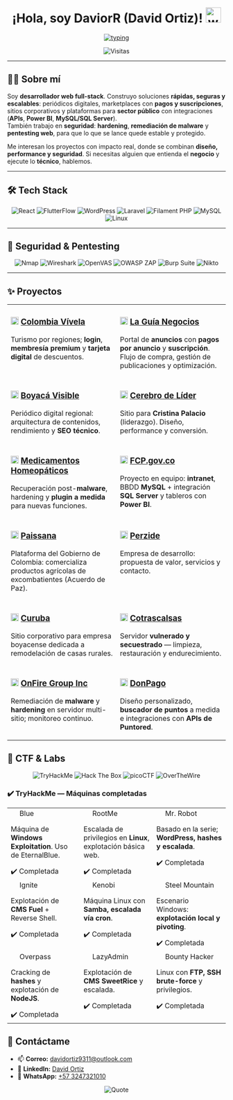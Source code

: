 <!-- ===== HEADER / HERO ===== -->
<h1 align="center">¡Hola, soy DaviorR (David Ortiz)! <img src="https://media.giphy.com/media/hvRJCLFzcasrR4ia7z/giphy.gif" width="35" alt="wave"></h1>

<p align="center">
  <a href="https://github.com/DenverCoder1/readme-typing-svg">
    <img src="https://readme-typing-svg.herokuapp.com?font=Geist+Mono&color=31C48D&size=24&center=true&vCenter=true&width=750&height=45&pause=1200&lines=Full-stack+developer+%7C+React+%7C+Laravel+%7C+WordPress;FlutterFlow+prototyping+y+apps+rápidas;Integraciones+APIs%2C+Power+BI+y+BBDD+MySQL;Hardening%2C+malware+cleanup+y+pentesting+web;Siempre+aprendiendo+cosas+nuevas+%F0%9F%9A%80" alt="typing">
  </a>
</p>

<p align="center">
  <img src="https://komarev.com/ghpvc/?username=DaviorR&label=Visitas&color=0e75b6&style=flat" alt="Visitas" />
</p>

<hr/>

<!-- ===== SOBRE MI ===== -->
<h2>👨‍💻 Sobre mí</h2>
<p>
  Soy <b>desarrollador web full-stack</b>. Construyo soluciones <b>rápidas, seguras y escalables</b>: periódicos digitales, marketplaces con <b>pagos y suscripciones</b>, sitios corporativos y plataformas para <b>sector público</b> con integraciones (<b>APIs</b>, <b>Power BI</b>, <b>MySQL/SQL Server</b>).<br/>
  También trabajo en <b>seguridad</b>: <b>hardening</b>, <b>remediación de malware</b> y <b>pentesting web</b>, para que lo que se lance quede estable y protegido.
</p>
<p>
  Me interesan los proyectos con impacto real, donde se combinan <b>diseño, performance y seguridad</b>. Si necesitas alguien que entienda el <b>negocio</b> y ejecute lo <b>técnico</b>, hablemos.
</p>

<hr/>

<!-- ===== TECH STACK (BADGES) ===== -->
<h2>🛠️ Tech Stack</h2>
<p align="center">
  <img src="https://img.shields.io/badge/React-%2361DAFB.svg?style=plastic&logo=react&logoColor=000" alt="React">
  <img src="https://img.shields.io/badge/FlutterFlow-%2302569B.svg?style=plastic&logo=flutter&logoColor=white" alt="FlutterFlow">
  <img src="https://img.shields.io/badge/WordPress-%2321759B.svg?style=plastic&logo=wordpress&logoColor=white" alt="WordPress">
  <img src="https://img.shields.io/badge/Laravel-%23FF2D20.svg?style=plastic&logo=laravel&logoColor=white" alt="Laravel">
  <img src="https://img.shields.io/badge/FilamentPHP-%231A202C.svg?style=plastic&logo=laravel&logoColor=FF2D20" alt="Filament PHP">
  <img src="https://img.shields.io/badge/MySQL-%234479A1.svg?style=plastic&logo=mysql&logoColor=white" alt="MySQL">
  <img src="https://img.shields.io/badge/Linux-FCC624.svg?style=plastic&logo=linux&logoColor=black" alt="Linux">
</p>

<hr/>

<!-- ===== SEGURIDAD & PENTESTING (BADGES) ===== -->
<h2>🔐 Seguridad & Pentesting</h2>
<p align="center">
  <img src="https://img.shields.io/badge/Nmap-%23004A86.svg?style=plastic&logo=nmap&logoColor=white" alt="Nmap">
  <img src="https://img.shields.io/badge/Wireshark-%23167AA3.svg?style=plastic&logo=wireshark&logoColor=white" alt="Wireshark">
  <img src="https://img.shields.io/badge/OpenVAS-%2300A859.svg?style=plastic&logo=greenbone&logoColor=white" alt="OpenVAS">
  <img src="https://img.shields.io/badge/OWASP%20ZAP-%23000000.svg?style=plastic&logo=owasp&logoColor=white" alt="OWASP ZAP">
  <img src="https://img.shields.io/badge/Burp%20Suite-%23FF6633.svg?style=plastic&logo=burpsuite&logoColor=white" alt="Burp Suite">
  <img src="https://img.shields.io/badge/Nikto-%23212121.svg?style=plastic&logo=securityscorecard&logoColor=white" alt="Nikto">
</p>

<hr/>

<!-- ===== PROYECTOS (TARJETAS) ===== -->
<h2>✨ Proyectos</h2>

<!-- ===== PROYECTOS (TARJETAS) ===== -->
<table>
  <tr>
    <td width="50%" valign="top">
      <h3><img src="https://cdn-icons-png.flaticon.com/512/841/841364.png" width="18" alt="web"/> <a href="https://colombiavivela.com/" target="_blank">Colombia Vívela</a></h3>
      <p>Turismo por regiones; <b>login</b>, <b>membresía premium</b> y <b>tarjeta digital</b> de descuentos.</p>
    </td>
    <td width="50%" valign="top">
      <h3><img src="https://www.google.com/s2/favicons?domain=laguianegocios.com&sz=64" width="18" alt="favicon"/> <a href="https://laguianegocios.com/" target="_blank">La Guía Negocios</a></h3>
      <p>Portal de <b>anuncios</b> con <b>pagos por anuncio</b> y <b>suscripción</b>. Flujo de compra, gestión de publicaciones y optimización.</p>
    </td>
  </tr>

  <tr>
    <td valign="top">
      <h3><img src="https://www.google.com/s2/favicons?domain=boyacavisible.com&sz=64" width="18" alt="favicon"/> <a href="https://boyacavisible.com/" target="_blank">Boyacá Visible</a></h3>
      <p>Periódico digital regional: arquitectura de contenidos, rendimiento y <b>SEO técnico</b>.</p>
    </td>
    <td valign="top">
      <h3><img src="https://www.google.com/s2/favicons?domain=cerebrodelider.com&sz=64" width="18" alt="favicon"/> <a href="https://cerebrodelider.com/" target="_blank">Cerebro de Líder</a></h3>
      <p>Sitio para <b>Cristina Palacio</b> (liderazgo). Diseño, performance y conversión.</p>
    </td>
  </tr>

  <tr>
    <td valign="top">
      <h3><img src="https://www.google.com/s2/favicons?domain=medicamentoshomeopaticos.com&sz=64" width="18" alt="favicon"/> <a href="https://medicamentoshomeopaticos.com/" target="_blank">Medicamentos Homeopáticos</a></h3>
      <p>Recuperación post-<b>malware</b>, hardening y <b>plugin a medida</b> para nuevas funciones.</p>
    </td>
    <td valign="top">
      <h3><img src="https://www.google.com/s2/favicons?domain=fcp.gov.co&sz=64" width="18" alt="favicon"/> <a href="https://fcp.gov.co/" target="_blank">FCP.gov.co</a></h3>
      <p>Proyecto en equipo: <b>intranet</b>, BBDD <b>MySQL</b> + integración <b>SQL Server</b> y tableros con <b>Power BI</b>.</p>
    </td>
  </tr>

  <tr>
    <td valign="top">
      <h3><img src="https://www.google.com/s2/favicons?domain=paissana.com.co&sz=64" width="18" alt="favicon"/> <a href="https://paissana.com.co/" target="_blank">Paissana</a></h3>
      <p>Plataforma del Gobierno de Colombia: comercializa productos agrícolas de excombatientes (Acuerdo de Paz).</p>
    </td>
    <td valign="top">
      <h3><img src="https://cdn-icons-png.flaticon.com/512/841/841364.png" width="18" alt="web"/> <a href="https://perzide.com/" target="_blank">Perzide</a></h3>
      <p>Empresa de desarrollo: propuesta de valor, servicios y contacto.</p>
    </td>
  </tr>

  <tr>
    <td valign="top">
      <h3><img src="https://www.google.com/s2/favicons?domain=curuba.com.co&sz=64" width="18" alt="favicon"/> <a href="https://curuba.com.co/" target="_blank">Curuba</a></h3>
      <p>Sitio corporativo para empresa boyacense dedicada a remodelación de casas rurales.</p>
    </td>
    <td valign="top">
      <h3><img src="https://www.google.com/s2/favicons?domain=cotrascalsas.com&sz=64" width="18" alt="favicon"/> <a href="https://cotrascalsas.com/" target="_blank">Cotrascalsas</a></h3>
      <p>Servidor <b>vulnerado y secuestrado</b> — limpieza, restauración y endurecimiento.</p>
    </td>
  </tr>

  <tr>
    <td valign="top">
      <h3><img src="https://cdn-icons-png.flaticon.com/512/841/841364.png" width="18" alt="web"/> <a href="https://onfiregroupinc.com/" target="_blank">OnFire Group Inc</a></h3>
      <p>Remediación de <b>malware</b> y <b>hardening</b> en servidor multi-sitio; monitoreo continuo.</p>
    </td>
    <td valign="top">
      <h3><img src="https://www.google.com/s2/favicons?domain=donpago.co&sz=64" width="18" alt="favicon"/> <a href="https://donpago.co/" target="_blank">DonPago</a></h3>
      <p>Diseño personalizado, <b>buscador de puntos</b> a medida e integraciones con <b>APIs de Puntored</b>.</p>
    </td>
  </tr>
</table>






<!-- ===== CTF / TRYHACKME ===== -->
<h2>🧩 CTF & Labs</h2>

<!-- Badge oficial TryHackMe -->

<p align="center">
  <img src="https://img.shields.io/badge/TryHackMe-%23B21913.svg?style=plastic&logo=tryhackme&logoColor=white" alt="TryHackMe">
  <img src="https://img.shields.io/badge/Hack%20The%20Box-%2300FF00.svg?style=plastic&logo=hackthebox&logoColor=000" alt="Hack The Box">
  <img src="https://img.shields.io/badge/picoCTF-%23003366.svg?style=plastic&logo=ctf&logoColor=white" alt="picoCTF">
  <img src="https://img.shields.io/badge/OverTheWire-%23000000.svg?style=plastic&logo=linux&logoColor=white" alt="OverTheWire">
</p>

<h3>✔️ TryHackMe — Máquinas completadas</h3>
<table>
  <tr>
    <td width="33%" valign="top">
      <div class="ctf-card">
        <div class="ctf-title"><img src="https://tryhackme.com/img/favicon.png" width="16"/> Blue</div>
        <p>Máquina de <b>Windows Exploitation</b>. Uso de EternalBlue.</p>
        <span class="ctf-status">✔️ Completada</span>
      </div>
    </td>
    <td width="33%" valign="top">
      <div class="ctf-card">
        <div class="ctf-title"><img src="https://tryhackme.com/img/favicon.png" width="16"/> RootMe</div>
        <p>Escalada de privilegios en <b>Linux</b>, explotación básica web.</p>
        <span class="ctf-status">✔️ Completada</span>
      </div>
    </td>
    <td width="33%" valign="top">
      <div class="ctf-card">
        <div class="ctf-title"><img src="https://tryhackme.com/img/favicon.png" width="16"/> Mr. Robot</div>
        <p>Basado en la serie; <b>WordPress, hashes y escalada</b>.</p>
        <span class="ctf-status">✔️ Completada</span>
      </div>
    </td>
  </tr>

  <tr>
    <td valign="top">
      <div class="ctf-card">
        <div class="ctf-title"><img src="https://tryhackme.com/img/favicon.png" width="16"/> Ignite</div>
        <p>Explotación de <b>CMS Fuel</b> + Reverse Shell.</p>
        <span class="ctf-status">✔️ Completada</span>
      </div>
    </td>
    <td valign="top">
      <div class="ctf-card">
        <div class="ctf-title"><img src="https://tryhackme.com/img/favicon.png" width="16"/> Kenobi</div>
        <p>Máquina Linux con <b>Samba, escalada vía cron</b>.</p>
        <span class="ctf-status">✔️ Completada</span>
      </div>
    </td>
    <td valign="top">
      <div class="ctf-card">
        <div class="ctf-title"><img src="https://tryhackme.com/img/favicon.png" width="16"/> Steel Mountain</div>
        <p>Escenario Windows: <b>explotación local y pivoting</b>.</p>
        <span class="ctf-status">✔️ Completada</span>
      </div>
    </td>
  </tr>

  <tr>
    <td valign="top">
      <div class="ctf-card">
        <div class="ctf-title"><img src="https://tryhackme.com/img/favicon.png" width="16"/> Overpass</div>
        <p>Cracking de <b>hashes</b> y explotación de <b>NodeJS</b>.</p>
        <span class="ctf-status">✔️ Completada</span>
      </div>
    </td>
    <td valign="top">
      <div class="ctf-card">
        <div class="ctf-title"><img src="https://tryhackme.com/img/favicon.png" width="16"/> LazyAdmin</div>
        <p>Explotación de <b>CMS SweetRice</b> y escalada.</p>
        <span class="ctf-status">✔️ Completada</span>
      </div>
    </td>
    <td valign="top">
      <div class="ctf-card">
        <div class="ctf-title"><img src="https://tryhackme.com/img/favicon.png" width="16"/> Bounty Hacker</div>
        <p>Linux con <b>FTP, SSH brute-force</b> y privilegios.</p>
        <span class="ctf-status">✔️ Completada</span>
      </div>
    </td>
  </tr>
</table>

<!-- ===== CONTACTO ===== -->
<h2>🤝 Contáctame</h2>
<ul>
  <li>📫 <b>Correo:</b> <a href="mailto:davidortiz9311@outlook.com">davidortiz9311@outlook.com</a></li>
  <li>💼 <b>LinkedIn:</b> <a href="https://www.linkedin.com/in/ndortizr/" target="_blank">David Ortiz</a></li>
  <li>📱 <b>WhatsApp:</b> <a href="https://wa.me/573247321010" target="_blank">+57 3247321010</a></li>
</ul>

<p align="center">
  <img src="https://quotes-github-readme.vercel.app/api?type=horizontal&theme=default&quote=Hecho%20es%20mejor%20que%20perfecto.&author=Sheryl%20Sandberg" alt="Quote" />
</p>




